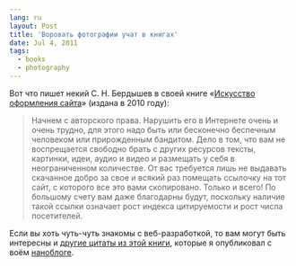 ```yaml
---
lang: ru
layout: Post
title: 'Воровать фотографии учат в книгах'
date: Jul 4, 2011
tags:
  - books
  - photography
---
```


Вот что пишет некий С. Н. Бердышев в своей книге «[Искусство оформления сайта](http://www.ozon.ru/context/detail/id/4459935/?partner=sapegin)» (издана в 2010 году):

> Начнем с авторского права. Нарушить его в Интернете очень и очень трудно, для этого надо быть или бесконечно беспечным человеком или прирожденным бандитом. Дело в том, что вам не воспрещается свободно брать с других ресурсов тексты, картинки, идеи, аудио и видео и размещать у себя в неограниченном количестве. От вас требуется лишь не выдавать скачанное добро за свое и всякий раз помещать ссылочку на тот сайт, с которого все это вами скопировано. Только и всего! По большому счету вам даже благодарны будут, поскольку наличие такой ссылки означает рост индекса цитируемости и рост числа посетителей.

Если вы хоть чуть-чуть знакомы с веб-разработкой, то вам могут быть интересны и [другие цитаты из этой книги](http://nano.sapegin.ru/all/kurs-po-podgotovke-idiotov-citaty-iz-knigi-iskusstvo-oformleniya/ "Курс по подготовке идиотов (цитаты из книги «Искусство оформления сайта»)"), которые я опубликовал с воём [наноблоге](http://nano.sapegin.ru).
